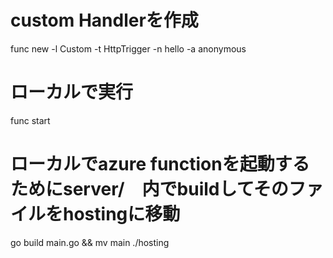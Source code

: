 


# custom Handlerを作成
func new -l Custom -t HttpTrigger -n hello -a anonymous


# ローカルで実行
func start

# ローカルでazure functionを起動するためにserver/　内でbuildしてそのファイルをhostingに移動
go build main.go && mv main ./hosting